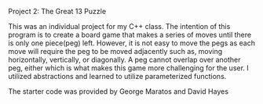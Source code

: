 Project 2: The Great 13 Puzzle

This was an individual project for my C++ class. The intention of this program is to create a board game that makes a series of moves until there is only one piece(peg) left. However, it is not easy to move the pegs as each move will require the peg to be moved adjacently such as, moving horizontally, vertically, or diagonally. A peg cannot overlap over another peg, either which is what makes this game more challenging for the user. I utilized abstractions and learned to utilize parameterized functions.

The starter code was provided by George Maratos and David Hayes
